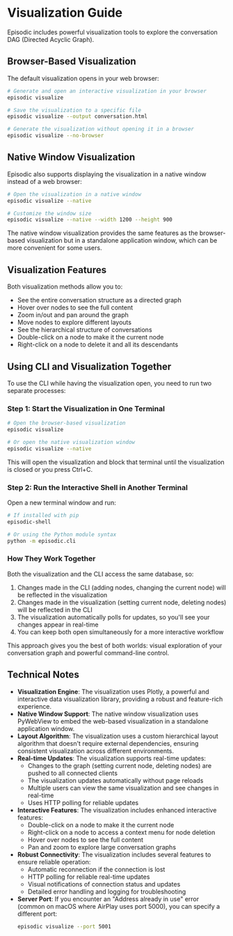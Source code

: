 # Visualization Guide

Episodic includes powerful visualization tools to explore the conversation DAG (Directed Acyclic Graph).

## Browser-Based Visualization

The default visualization opens in your web browser:

```bash
# Generate and open an interactive visualization in your browser
episodic visualize

# Save the visualization to a specific file
episodic visualize --output conversation.html

# Generate the visualization without opening it in a browser
episodic visualize --no-browser
```

## Native Window Visualization

Episodic also supports displaying the visualization in a native window instead of a web browser:

```bash
# Open the visualization in a native window
episodic visualize --native

# Customize the window size
episodic visualize --native --width 1200 --height 900
```

The native window visualization provides the same features as the browser-based visualization but in a standalone application window, which can be more convenient for some users.

## Visualization Features

Both visualization methods allow you to:
- See the entire conversation structure as a directed graph
- Hover over nodes to see the full content
- Zoom in/out and pan around the graph
- Move nodes to explore different layouts
- See the hierarchical structure of conversations
- Double-click on a node to make it the current node
- Right-click on a node to delete it and all its descendants

## Using CLI and Visualization Together

To use the CLI while having the visualization open, you need to run two separate processes:

### Step 1: Start the Visualization in One Terminal

```bash
# Open the browser-based visualization
episodic visualize

# Or open the native visualization window
episodic visualize --native
```

This will open the visualization and block that terminal until the visualization is closed or you press Ctrl+C.

### Step 2: Run the Interactive Shell in Another Terminal

Open a new terminal window and run:

```bash
# If installed with pip
episodic-shell

# Or using the Python module syntax
python -m episodic.cli
```

### How They Work Together

Both the visualization and the CLI access the same database, so:

1. Changes made in the CLI (adding nodes, changing the current node) will be reflected in the visualization
2. Changes made in the visualization (setting current node, deleting nodes) will be reflected in the CLI
3. The visualization automatically polls for updates, so you'll see your changes appear in real-time
4. You can keep both open simultaneously for a more interactive workflow

This approach gives you the best of both worlds: visual exploration of your conversation graph and powerful command-line control.

## Technical Notes

- **Visualization Engine**: The visualization uses Plotly, a powerful and interactive data visualization library, providing a robust and feature-rich experience.
- **Native Window Support**: The native window visualization uses PyWebView to embed the web-based visualization in a standalone application window.
- **Layout Algorithm**: The visualization uses a custom hierarchical layout algorithm that doesn't require external dependencies, ensuring consistent visualization across different environments.
- **Real-time Updates**: The visualization supports real-time updates:
  - Changes to the graph (setting current node, deleting nodes) are pushed to all connected clients
  - The visualization updates automatically without page reloads
  - Multiple users can view the same visualization and see changes in real-time
  - Uses HTTP polling for reliable updates
- **Interactive Features**: The visualization includes enhanced interactive features:
  - Double-click on a node to make it the current node
  - Right-click on a node to access a context menu for node deletion
  - Hover over nodes to see the full content
  - Pan and zoom to explore large conversation graphs
- **Robust Connectivity**: The visualization includes several features to ensure reliable operation:
  - Automatic reconnection if the connection is lost
  - HTTP polling for reliable real-time updates
  - Visual notifications of connection status and updates
  - Detailed error handling and logging for troubleshooting
- **Server Port**: If you encounter an "Address already in use" error (common on macOS where AirPlay uses port 5000), you can specify a different port:
  ```bash
  episodic visualize --port 5001
  ```
